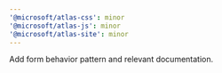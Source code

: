 ```yaml
---
'@microsoft/atlas-css': minor
'@microsoft/atlas-js': minor
'@microsoft/atlas-site': minor
---
```


Add form behavior pattern and relevant documentation.
